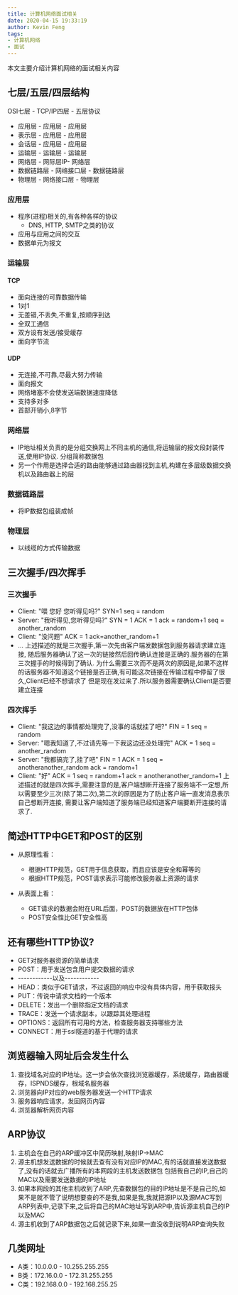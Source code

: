 ```yaml
---
title: 计算机网络面试相关
date: 2020-04-15 19:33:19
author: Kevin Feng
tags:
- 计算机网络
- 面试
---
```

本文主要介绍计算机网络的面试相关内容
<!--more-->

## 七层/五层/四层结构
OSI七层 - TCP/IP四层 - 五层协议
- 应用层 - 应用层 - 应用层
- 表示层 - 应用层 - 应用层
- 会话层 - 应用层 - 应用层
- 运输层 - 运输层 - 运输层
- 网络层 - 网际层IP- 网络层
- 数据链路层 - 网络接口层 - 数据链路层
- 物理层 - 网络接口层 - 物理层

### 应用层
- 程序(进程)相关的,有各种各样的协议
  - DNS, HTTP, SMTP之类的协议
- 应用与应用之间的交互
- 数据单元为报文

### 运输层

#### TCP
- 面向连接的可靠数据传输
- 1对1
- 无差错,不丢失,不重复,按顺序到达
- 全双工通信
- 双方设有发送/接受缓存
- 面向字节流

#### UDP
- 无连接,不可靠,尽最大努力传输
- 面向报文
- 网络堵塞不会使发送端数据速度降低
- 支持多对多
- 首部开销小,8字节

### 网络层
- IP地址相关负责的是分组交换网上不同主机的通信,将运输层的报文段封装传送,使用IP协议.
分组简称数据包
- 另一个作用是选择合适的路由能够通过路由器找到主机,构建在多层级数据交换机以及路由器上的层

### 数据链路层
- 将IP数据包组装成帧

### 物理层
- 以线缆的方式传输数据

## 三次握手/四次挥手

### 三次握手
- Client: "喂 您好 您听得见吗?" SYN=1 seq = random
- Server: "我听得见,您听得见吗?" SYN = 1 ACK = 1 ack = random+1 seq = another_random
- Client: "没问题" ACK = 1 ack=another_random+1
- ...
上述描述的就是三次握手,第一次先由客户端发数据包到服务器请求建立连接, 随后服务器确认了这一次的链接然后回传确认连接是正确的.服务器的在第三次握手的时候得到了确认.
为什么需要三次而不是两次的原因是,如果不这样的话服务器不知道这个链接是否正确,有可能这次链接在传输过程中停留了很久,Client已经不想请求了 但是现在发过来了.所以服务器需要确认Client是否要建立连接

### 四次挥手
- Client: "我这边的事情都处理完了,没事的话就挂了吧?" FIN = 1 seq = random
- Server: "嗯我知道了,不过请先等一下我这边还没处理完" ACK = 1 seq = another_random
- Server: "我都搞完了,挂了吧" FIN = 1 ACK = 1 seq = anotheranother_random ack = random+1
- Client: "好" ACK = 1 seq = random+1 ack = anotheranother_random+1
上述描述的就是四次挥手,需要注意的是,客户端想断开连接了服务端不一定想,所以需要至少三次(除了第二次),第二次的原因是为了防止客户端一直发消息表示自己想断开连接, 需要让客户端知道了服务端已经知道客户端要断开连接的请求了.

## 简述HTTP中GET和POST的区别

- 从原理性看：

  - 根据HTTP规范，GET用于信息获取，而且应该是安全和幂等的
  - 根据HTTP规范，POST请求表示可能修改服务器上资源的请求

- 从表面上看：

  - GET请求的数据会附在URL后面，POST的数据放在HTTP包体
  - POST安全性比GET安全性高

## 还有哪些HTTP协议?
- GET对服务器资源的简单请求
- POST：用于发送包含用户提交数据的请求
- ------------以及------------
- HEAD：类似于GET请求，不过返回的响应中没有具体内容，用于获取报头
- PUT：传说中请求文档的一个版本
- DELETE：发出一个删除指定文档的请求
- TRACE：发送一个请求副本，以跟踪其处理进程
- OPTIONS：返回所有可用的方法，检查服务器支持哪些方法
- CONNECT：用于ssl隧道的基于代理的请求

## 浏览器输入网址后会发生什么
1. 查找域名对应的IP地址。这一步会依次查找浏览器缓存，系统缓存，路由器缓存，ISPNDS缓存，根域名服务器
2. 浏览器向IP对应的web服务器发送一个HTTP请求
3. 服务器响应请求，发回网页内容
4. 浏览器解析网页内容

## ARP协议
1. 主机会在自己的ARP缓冲区中简历映射,映射IP->MAC
2. 源主机想发送数据的时候就去查有没有对应IP的MAC,有的话就直接发送数据了,没有的话就去广播所有的本网段的主机发送数据包 包括我自己的IP,自己的MAC以及需要发送数据的IP地址
3. 如果本网段的其他主机收到了ARP,先查数据包的目的IP地址是不是自己的,如果不是就不管了说明想要查的不是我,如果是我,我就把源IP以及源MAC写到ARP列表中,记录下来,之后将自己的MAC地址写到ARP中,告诉源主机自己的IP以及MAC
4. 源主机收到了ARP数据包之后就记录下来,如果一直没收到说明ARP查询失败

## 几类网址
- A类：10.0.0.0 - 10.255.255.255
- B类：172.16.0.0 - 172.31.255.255
- C类：192.168.0.0 - 192.168.255.25